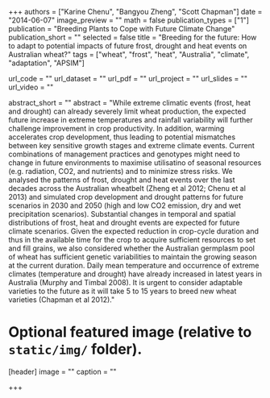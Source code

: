 +++
authors = ["Karine Chenu", "Bangyou Zheng", "Scott Chapman"]
date = "2014-06-07"
image_preview = ""
math = false
publication_types = ["1"]
publication = "Breeding Plants to Cope with Future Climate Change"
publication_short = ""
selected = false
title = "Breeding for the future: How to adapt to potential impacts of future frost, drought and heat events on Australian wheat?"
tags = ["wheat", "frost", "heat", "Australia", "climate", "adaptation", "APSIM"]

url_code = ""
url_dataset = ""
url_pdf = ""
url_project = ""
url_slides = ""
url_video = ""

abstract_short = ""
abstract = "While extreme climatic events (frost, heat and drought) can already severely limit wheat production, the expected future increase in extreme temperatures and rainfall variability will further challenge improvement in crop productivity. In addition, warming accelerates crop development, thus leading to potential mismatches between key sensitive growth stages and extreme climate events. Current combinations of management practices and genotypes might need to change in future environments to maximise utilisatino of seasonal resources (e.g. radiation, CO2, and nutrients) and to minimize stress risks. We analysed the patterns of frost, drought and heat events over the last decades across the Australian wheatbelt (Zheng et al 2012; Chenu et al 2013) and simulated crop development and drought patterns for future scenarios in 2030 and 2050 (high and low CO2 emission, dry and wet precipitation scenarios). Substantial changes in temporal and spatial distributions of frost, heat and drought events are expected for future climate scenarios. Given the expected reduction in crop-cycle duration and thus in the available time for the crop to acquire sufficient resources to set and fill grains, we also considered whether the Australian germplasm pool of wheat has sufficient genetic variabilities to maintain the growing season at the current duration. Daily mean temperature and occurrence of extreme climates (temperature and drought) have already increased in latest years in Australia (Murphy and Timbal 2008). It is urgent to consider adaptable varieties to the future as it will take 5 to 15 years to breed new wheat varieties (Chapman et al 2012)."


# Optional featured image (relative to `static/img/` folder).
[header]
image = ""
caption = ""

+++
